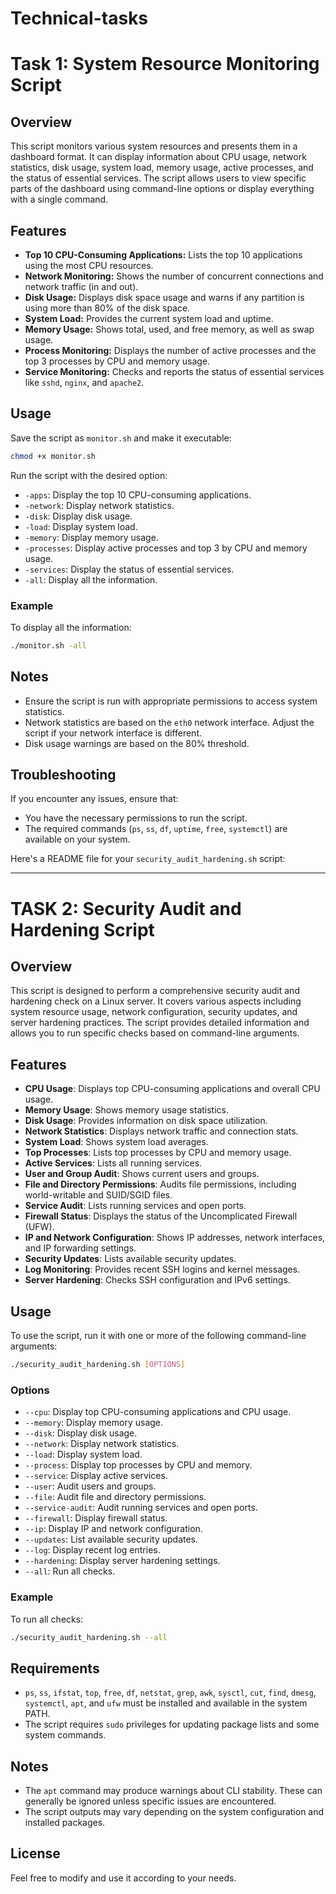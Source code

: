 # Technical-tasks

# Task 1: System Resource Monitoring Script

## Overview

This script monitors various system resources and presents them in a dashboard format. It can display information about CPU usage, network statistics, disk usage, system load, memory usage, active processes, and the status of essential services. The script allows users to view specific parts of the dashboard using command-line options or display everything with a single command.

## Features

- **Top 10 CPU-Consuming Applications:** Lists the top 10 applications using the most CPU resources.
- **Network Monitoring:** Shows the number of concurrent connections and network traffic (in and out).
- **Disk Usage:** Displays disk space usage and warns if any partition is using more than 80% of the disk space.
- **System Load:** Provides the current system load and uptime.
- **Memory Usage:** Shows total, used, and free memory, as well as swap usage.
- **Process Monitoring:** Displays the number of active processes and the top 3 processes by CPU and memory usage.
- **Service Monitoring:** Checks and reports the status of essential services like `sshd`, `nginx`, and `apache2`.

## Usage

Save the script as `monitor.sh` and make it executable:

```bash
chmod +x monitor.sh
```

Run the script with the desired option:

- `-apps`: Display the top 10 CPU-consuming applications.
- `-network`: Display network statistics.
- `-disk`: Display disk usage.
- `-load`: Display system load.
- `-memory`: Display memory usage.
- `-processes`: Display active processes and top 3 by CPU and memory usage.
- `-services`: Display the status of essential services.
- `-all`: Display all the information.

### Example

To display all the information:

```bash
./monitor.sh -all
```

## Notes

- Ensure the script is run with appropriate permissions to access system statistics.
- Network statistics are based on the `eth0` network interface. Adjust the script if your network interface is different.
- Disk usage warnings are based on the 80% threshold.

## Troubleshooting

If you encounter any issues, ensure that:

- You have the necessary permissions to run the script.
- The required commands (`ps`, `ss`, `df`, `uptime`, `free`, `systemctl`) are available on your system.


Here's a README file for your `security_audit_hardening.sh` script:

---

# TASK 2: Security Audit and Hardening Script

## Overview

This script is designed to perform a comprehensive security audit and hardening check on a Linux server. It covers various aspects including system resource usage, network configuration, security updates, and server hardening practices. The script provides detailed information and allows you to run specific checks based on command-line arguments.

## Features

- **CPU Usage**: Displays top CPU-consuming applications and overall CPU usage.
- **Memory Usage**: Shows memory usage statistics.
- **Disk Usage**: Provides information on disk space utilization.
- **Network Statistics**: Displays network traffic and connection stats.
- **System Load**: Shows system load averages.
- **Top Processes**: Lists top processes by CPU and memory usage.
- **Active Services**: Lists all running services.
- **User and Group Audit**: Shows current users and groups.
- **File and Directory Permissions**: Audits file permissions, including world-writable and SUID/SGID files.
- **Service Audit**: Lists running services and open ports.
- **Firewall Status**: Displays the status of the Uncomplicated Firewall (UFW).
- **IP and Network Configuration**: Shows IP addresses, network interfaces, and IP forwarding settings.
- **Security Updates**: Lists available security updates.
- **Log Monitoring**: Provides recent SSH logins and kernel messages.
- **Server Hardening**: Checks SSH configuration and IPv6 settings.

## Usage

To use the script, run it with one or more of the following command-line arguments:

```bash
./security_audit_hardening.sh [OPTIONS]
```

### Options

- `--cpu`: Display top CPU-consuming applications and CPU usage.
- `--memory`: Display memory usage.
- `--disk`: Display disk usage.
- `--network`: Display network statistics.
- `--load`: Display system load.
- `--process`: Display top processes by CPU and memory.
- `--service`: Display active services.
- `--user`: Audit users and groups.
- `--file`: Audit file and directory permissions.
- `--service-audit`: Audit running services and open ports.
- `--firewall`: Display firewall status.
- `--ip`: Display IP and network configuration.
- `--updates`: List available security updates.
- `--log`: Display recent log entries.
- `--hardening`: Display server hardening settings.
- `--all`: Run all checks.

### Example

To run all checks:

```bash
./security_audit_hardening.sh --all
```

## Requirements

- `ps`, `ss`, `ifstat`, `top`, `free`, `df`, `netstat`, `grep`, `awk`, `sysctl`, `cut`, `find`, `dmesg`, `systemctl`, `apt`, and `ufw` must be installed and available in the system PATH.
- The script requires `sudo` privileges for updating package lists and some system commands.

## Notes

- The `apt` command may produce warnings about CLI stability. These can generally be ignored unless specific issues are encountered.
- The script outputs may vary depending on the system configuration and installed packages.

## License

Feel free to modify and use it according to your needs.
